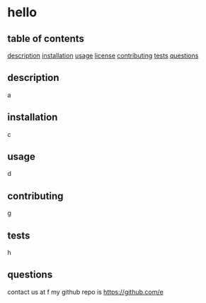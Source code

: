 # hello
  ## table of contents
  [description](#description)
  [installation](#installation)
  [usage](#usage)
  [license](#license)
  [contributing](contributing)
  [tests](tests)
  [questions](questions)

  ## description
  a

  ## installation
  c

  ## usage
  d

  ## contributing
  g

  ## tests
  h

  ## questions
  contact us at f
  my github repo is https://github.com/e
